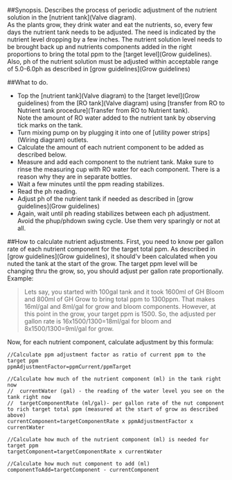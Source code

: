 ##Synopsis.
Describes the process of periodic adjustment of the nutrient solution in the [nutrient tank](Valve diagram).  
As the plants grow, they drink water and eat the nutrients, so, every few days the nutrient tank needs to be adjusted. The need is indicated by the nutrient level dropping by a few inches. The nutrient solution level needs to be brought back up and nutrients components added in the right proportions to bring the total ppm to the [target level](Grow guidelines). Also, ph of the nutrient solution must be adjusted within acceptable range of 5.0-6.0ph as described in [grow guidelines](Grow guidelines)

##What to do.
* Top the [nutrient tank](Valve diagram) to the [target level](Grow guidelines) from the [RO tank](Valve diagram) using [transfer from RO to Nutrient tank procedure](Transfer from RO to Nutrient tank).  
    Note the amount of RO water added to the nutrient tank by observing tick marks on the tank.
* Turn mixing pump on by plugging it into one of [utility power strips](Wiring diagram) outlets.
* Calculate the amount of each nutrient component to be added as described below.
* Measure and add each component to the nutrient tank. Make sure to rinse the measuring cup with RO water for each component. There is a reason why they are in separate bottles.
* Wait a few minutes until the ppm reading stabilizes.
* Read the ph reading.
* Adjust ph of the nutrient tank if needed as described in [grow guidelines](Grow guidelines)
* Again, wait until ph reading stabilizes between each ph adjustment. Avoid the phup/phdown swing cycle. Use them very sparingly or not at all.

##How to calculate nutrient adjustments.
First, you need to know per gallon rate of each nutrient component for the target total ppm. As described in [grow guidelines](Grow guidelines), it should'v been calculated when you nuted the tank at the start of the grow. The target ppm level will be changing thru the grow, so, you should adjust per gallon rate proportionally. Example:
> Lets say, you started with 100gal tank and it took 1600ml of GH Bloom and 800ml of GH Grow to bring total ppm to 1300ppm. That makes 16ml/gal and 8ml/gal for grow and bloom components.
However, at this point in the grow, your target ppm is 1500. So, the adjusted per gallon rate is 16x1500/1300=18ml/gal for bloom and 8x1500/1300=9ml/gal for grow.


Now, for each nutrient component, calculate adjustment by this formula:

    //Calculate ppm adjustment factor as ratio of current ppm to the target ppm
    ppmAdjustmentFactor=ppmCurrent/ppmTarget

    //Calculate how much of the nutrient component (ml) in the tank right now
    //  currentWater (gal) - the reading of the water level you see on the tank right now
    //  targetComponentRate (ml/gal)- per gallon rate of the nut component to rich target total ppm (measured at the start of grow as described above)
    currentComponent=targetComponentRate x ppmAdjustmentFactor x currentWater

    //Calculate how much of the nutrient component (ml) is needed for target ppm
    targetComponent=targetComponentRate x currentWater
    
    //Calculate how much nut component to add (ml)
    componentToAdd=targetComponent - currentComponent

    
        